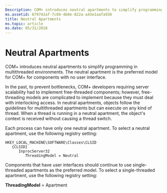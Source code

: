 ```yaml
---
Description: COM+ introduces neutral apartments to simplify programming in multithreaded environments. The neutral apartment is the preferred model for COM+ for components with no user interface.
ms.assetid: 679742af-7c04-4b0e-822a-a43e1aafa936
title: Neutral Apartments
ms.topic: article
ms.date: 05/31/2018
---
```


# Neutral Apartments

COM+ introduces neutral apartments to simplify programming in multithreaded environments. The neutral apartment is the preferred model for COM+ for components with no user interface.

In the past, to prevent bottlenecks, COM+ developers requiring server scalability had to implement free-threaded components; however, free-threading models are complicated to implement because they must deal with interlocking access. In neutral apartments, objects follow the guidelines for multithreaded apartments but can execute on any kind of thread. When a thread is running in a neutral apartment, the object's context is received without causing a thread switch.

Each process can have only one neutral apartment. To select a neutral apartment, use the following registry setting:

```
HKEY_LOCAL_MACHINE\SOFTWARE\Classes\CLSID
   {CLSID}
      InprocServer32
         ThreadingModel = Neutral
```

Components that have user interfaces should continue to use single-threaded apartments as the preferred model. To select a single-threaded apartment, use the following registry setting:

**ThreadingModel** = Apartment

 

 



